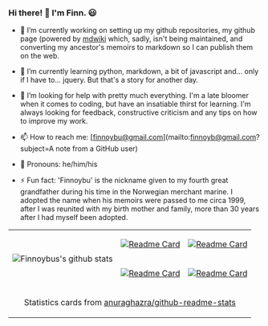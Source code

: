 ### Hi there! 👋  I'm Finn. 😃

<!--
**finnoybu/finnoybu** is a ✨ _special_ ✨ repository because its `README.md` (this file) appears on your GitHub profile.

Here are some ideas to get you started:

- 🔭 I’m currently working ...
- 🌱 I’m currently learning ...
- 👯 I’m looking to collaborate on ...
- 🤔 I’m looking for help with ...
- 💬 Ask me about ...
- 📫 How to reach me: ...
- 😃 Pronouns: ...
- ⚡ Fun fact: ...
-->

- 🔭 I’m currently working on setting up my github repositories, my github page (powered by [mdwiki](mdwiki.info) which, sadly, isn't being maintained, and converting my ancestor's memoirs to markdown so I can publish them on the web.

- 🌱 I’m currently learning python, markdown, a bit of javascript and... only if I have to... jquery.  But that's a story for another day.

- 🤔 I’m looking for help with pretty much everything.  I'm a late bloomer when it comes to coding, but have an insatiable thirst for learning.  I'm always looking for feedback, constructive criticism and any tips on how to improve my work.

- 📫 How to reach me: [finnoybu@gmail.com](mailto:finnoyb@gmail.com?subject=A note from a GitHub user)

- 👴 Pronouns: he/him/his

- ⚡ Fun fact: 'Finnoybu' is the nickname given to my fourth great grandfather during his time in the Norwegian merchant marine.  I adopted the name when his memoirs were passed to me circa 1999, after I was reunited with my birth mother and family, more than 30 years after I had myself been adopted.

<table><tr><td rowspan="2">

![Finnoybus's github stats](https://github-readme-stats.vercel.app/api?username=finnoybu&include_all_commits=true&show_icons=true&line_height=36)
</td><td>

[![Readme Card](https://github-readme-stats.vercel.app/api/pin/?username=finnoybu&repo=finnoybu)](https://github.com/finnoybu/finnoybu)
</td><td>

[![Readme Card](https://github-readme-stats.vercel.app/api/pin/?username=finnoybu&repo=finnoybu.github.io)](https://github.com/finnoybu/finnoybu.github.io)
</td></tr><tr><td>

[![Readme Card](https://github-readme-stats.vercel.app/api/pin/?username=finnoybu&repo=memoirs)](https://github.com/finnoybu/memoirs)
</td><td>

[![Readme Card](https://github-readme-stats.vercel.app/api/pin/?username=finnoybu&repo=dfir)](https://github.com/finnoybu/dfir)
</td></tr><tr><td colspan="3" align="center">

Statistics cards from [anuraghazra/github-readme-stats](https://github.com/anuraghazra/github-readme-stats)
</td></tr></table>